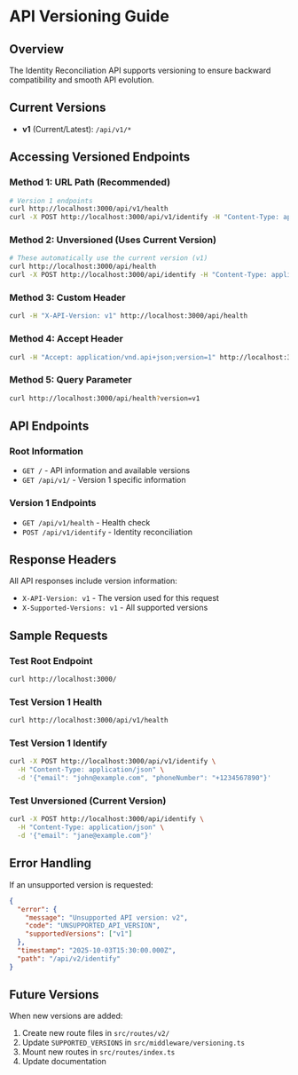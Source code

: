 # API Versioning Guide

## Overview

The Identity Reconciliation API supports versioning to ensure backward compatibility and smooth API evolution.

## Current Versions

- **v1** (Current/Latest): `/api/v1/*`

## Accessing Versioned Endpoints

### Method 1: URL Path (Recommended)

```bash
# Version 1 endpoints
curl http://localhost:3000/api/v1/health
curl -X POST http://localhost:3000/api/v1/identify -H "Content-Type: application/json" -d '{"email":"test@example.com"}'
```

### Method 2: Unversioned (Uses Current Version)

```bash
# These automatically use the current version (v1)
curl http://localhost:3000/api/health
curl -X POST http://localhost:3000/api/identify -H "Content-Type: application/json" -d '{"email":"test@example.com"}'
```

### Method 3: Custom Header

```bash
curl -H "X-API-Version: v1" http://localhost:3000/api/health
```

### Method 4: Accept Header

```bash
curl -H "Accept: application/vnd.api+json;version=1" http://localhost:3000/api/health
```

### Method 5: Query Parameter

```bash
curl http://localhost:3000/api/health?version=v1
```

## API Endpoints

### Root Information

- `GET /` - API information and available versions
- `GET /api/v1/` - Version 1 specific information

### Version 1 Endpoints

- `GET /api/v1/health` - Health check
- `POST /api/v1/identify` - Identity reconciliation

## Response Headers

All API responses include version information:

- `X-API-Version: v1` - The version used for this request
- `X-Supported-Versions: v1` - All supported versions

## Sample Requests

### Test Root Endpoint

```bash
curl http://localhost:3000/
```

### Test Version 1 Health

```bash
curl http://localhost:3000/api/v1/health
```

### Test Version 1 Identify

```bash
curl -X POST http://localhost:3000/api/v1/identify \
  -H "Content-Type: application/json" \
  -d '{"email": "john@example.com", "phoneNumber": "+1234567890"}'
```

### Test Unversioned (Current Version)

```bash
curl -X POST http://localhost:3000/api/identify \
  -H "Content-Type: application/json" \
  -d '{"email": "jane@example.com"}'
```

## Error Handling

If an unsupported version is requested:

```json
{
  "error": {
    "message": "Unsupported API version: v2",
    "code": "UNSUPPORTED_API_VERSION",
    "supportedVersions": ["v1"]
  },
  "timestamp": "2025-10-03T15:30:00.000Z",
  "path": "/api/v2/identify"
}
```

## Future Versions

When new versions are added:

1. Create new route files in `src/routes/v2/`
2. Update `SUPPORTED_VERSIONS` in `src/middleware/versioning.ts`
3. Mount new routes in `src/routes/index.ts`
4. Update documentation
